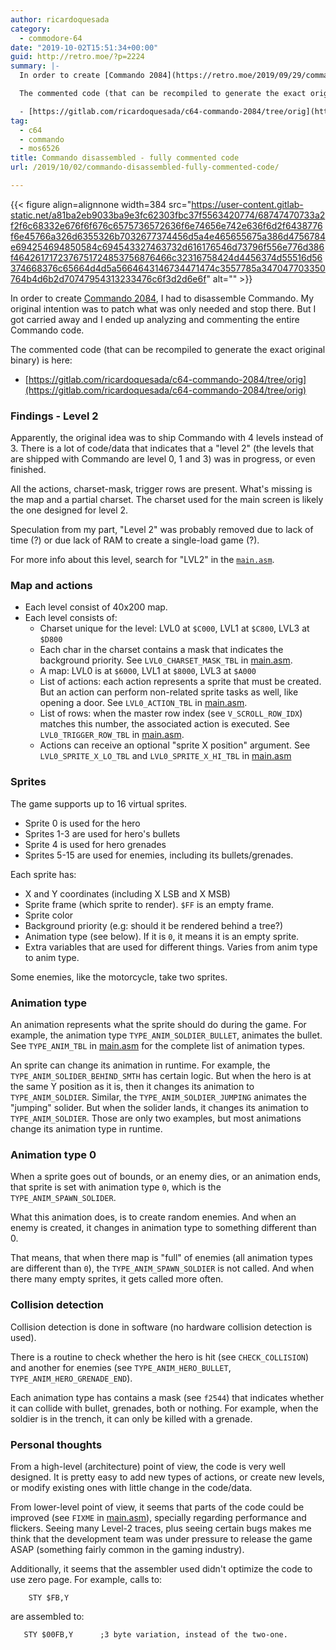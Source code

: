 ```yaml
---
author: ricardoquesada
category:
  - commodore-64
date: "2019-10-02T15:51:34+00:00"
guid: http://retro.moe/?p=2224
summary: |-
  In order to create [Commando 2084](https://retro.moe/2019/09/29/commando-2084-a-game-for-the-commodore-64/), I had to disassemble Commando. My original intention was to patch what was only needed and stop there. But I got carried away and I ended up analyzing and commenting the entire Commando code.

  The commented code (that can be recompiled to generate the exact original binary) is here:

  - [https://gitlab.com/ricardoquesada/c64-commando-2084/tree/orig](https://gitlab.com/ricardoquesada/c64-commando-2084/tree/orig)
tag:
  - c64
  - commando
  - mos6526
title: Commando disassembled - fully commented code
url: /2019/10/02/commando-disassembled-fully-commented-code/

---
```

{{< figure align=alignnone width=384 src="https://user-content.gitlab-static.net/a81ba2eb9033ba9e3fc62303fbc37f5563420774/68747470733a2f2f6c68332e676f6f676c6575736572636f6e74656e742e636f6d2f6438776f6e45766a326d6355326b7032677374456d5a4e465655675a386d4756784e694254694850584c694543327463732d616176546d73796f556e776d386f4642617172376751724853756876466c32316758424d4456374d55516d56374668376c65664d4d5a5664643146734471474c3557785a347047703350764b4d6b2d70747954313233476c6f3d2d6e6f" alt="" >}}

In order to create [Commando 2084](/2019/09/29/commando-2084-a-game-for-the-commodore-64/), I had to disassemble Commando. My original intention was to patch what was only needed and stop there. But I got carried away and I ended up analyzing and commenting the entire Commando code.

The commented code (that can be recompiled to generate the exact original binary) is here:

- [https://gitlab.com/ricardoquesada/c64-commando-2084/tree/orig](https://gitlab.com/ricardoquesada/c64-commando-2084/tree/orig)

### Findings - Level 2

Apparently, the original idea was to ship Commando with 4 levels instead of 3. There is a lot of code/data that indicates that a "level 2" (the levels that are shipped with Commando are level 0, 1 and 3) was in progress, or even finished.

All the actions, charset-mask, trigger rows are present. What's missing is the map and a partial charset. The charset used for the main screen is likely the one designed for level 2.

Speculation from my part, "Level 2" was probably removed due to lack of time (?) or due lack of RAM to create a single-load game (?).

For more info about this level, search for "LVL2" in the [`main.asm`](https://gitlab.com/ricardoquesada/c64-commando-2084/blob/orig/src%2Fmain.asm).

### Map and actions

- Each level consist of 40x200 map.
- Each level consists of:
  - Charset unique for the level: LVL0 at `$C000`, LVL1 at `$C800`, LVL3 at `$D800`
  - Each char in the charset contains a mask that indicates the background priority. See `LVL0_CHARSET_MASK_TBL` in [main.asm](https://gitlab.com/ricardoquesada/c64-commando-2084/blob/orig/src%2Fmain.asm).
  - A map: LVL0 is at `$6000`, LVL1 at `$8000`, LVL3 at `$A000`
  - List of actions: each action represents a sprite that must be created. But an action can perform non-related sprite tasks as well, like opening a door. See `LVL0_ACTION_TBL` in [main.asm](https://gitlab.com/ricardoquesada/c64-commando-2084/blob/orig/src%2Fmain.asm).
  - List of rows: when the master row index (see `V_SCROLL_ROW_IDX`) matches this number, the associated action is executed. See `LVL0_TRIGGER_ROW_TBL` in [main.asm](https://gitlab.com/ricardoquesada/c64-commando-2084/blob/orig/src%2Fmain.asm).
  - Actions can receive an optional "sprite X position" argument. See `LVL0_SPRITE_X_LO_TBL` and `LVL0_SPRITE_X_HI_TBL` in [main.asm](https://gitlab.com/ricardoquesada/c64-commando-2084/blob/orig/src%2Fmain.asm)

### Sprites

The game supports up to 16 virtual sprites.

- Sprite 0 is used for the hero
- Sprites 1-3 are used for hero's bullets
- Sprite 4 is used for hero grenades
- Sprites 5-15 are used for enemies, including its bullets/grenades.

Each sprite has:

- X and Y coordinates (including X LSB and X MSB)
- Sprite frame (which sprite to render). `$FF` is an empty frame.
- Sprite color
- Background priority (e.g: should it be rendered behind a tree?)
- Animation type (see below). If it is `0`, it means it is an empty sprite.
- Extra variables that are used for different things. Varies from anim type to anim type.

Some enemies, like the motorcycle, take two sprites.

### Animation type

An animation represents what the sprite should do during the game. For example, the animation type `TYPE_ANIM_SOLDIER_BULLET`, animates the bullet. See `TYPE_ANIM_TBL` in [main.asm](https://gitlab.com/ricardoquesada/c64-commando-2084/blob/orig/src%2Fmain.asm) for the complete list of animation types.

An sprite can change its animation in runtime. For example, the `TYPE_ANIM_SOLIDER_BEHIND_SMTH` has certain logic. But when the hero is at the same Y position as it is, then it changes its animation to `TYPE_ANIM_SOLDIER`. Similar, the `TYPE_ANIM_SOLDIER_JUMPING` animates the "jumping" solider. But when the solider lands, it changes its animation to `TYPE_ANIM_SOLDIER`. Those are only two examples, but most animations change its animation type in runtime.

### Animation type 0

When a sprite goes out of bounds, or an enemy dies, or an animation ends, that sprite is set with animation type `0`, which is the `TYPE_ANIM_SPAWN_SOLIDER`.

What this animation does, is to create random enemies. And when an enemy is created, it changes in animation type to something different than 0.

That means, that when there map is "full" of enemies (all animation types are different than `0`), the `TYPE_ANIM_SPAWN_SOLDIER` is not called. And when there many empty sprites, it gets called more often.

### Collision detection

Collision detection is done in software (no hardware collision detection is used).

There is a routine to check whether the hero is hit (see `CHECK_COLLISION`) and another for enemies (see `TYPE_ANIM_HERO_BULLET`, `TYPE_ANIM_HERO_GRENADE_END`).

Each animation type has contains a mask (see `f2544`) that indicates whether it can collide with bullet, grenades, both or nothing. For example, when the soldier is in the trench, it can only be killed with a grenade.

### Personal thoughts

From a high-level (architecture) point of view, the code is very well designed. It is pretty easy to add new types of actions, or create new levels, or modify existing ones with little change in the code/data.

From lower-level point of view, it seems that parts of the code could be improved (see `FIXME` in [main.asm](https://gitlab.com/ricardoquesada/c64-commando-2084/blob/orig/src%2Fmain.asm)), specially regarding performance and flickers. Seeing many Level-2 traces, plus seeing certain bugs makes me think that the development team was under pressure to release the game ASAP (something fairly common in the gaming industry).

Additionally, it seems that the assembler used didn't optimize the code to use zero page. For example, calls to:

```
    STY $FB,Y
```

are assembled to:

```
   STY $00FB,Y      ;3 byte variation, instead of the two-one.
```
